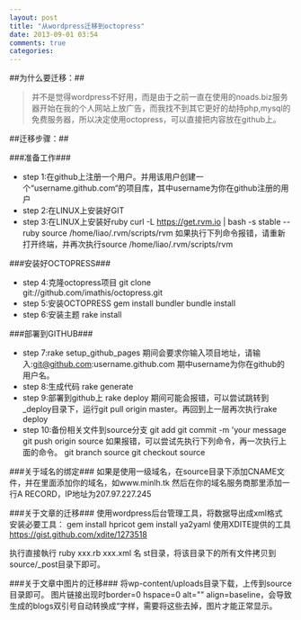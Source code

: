 ```yaml
---
layout: post
title: "从wordpress迁移到octopress"
date: 2013-09-01 03:54
comments: true
categories: 
---
```

##为什么要迁移：##
>并不是觉得wordpress不好用，而是由于之前一直在使用的noads.biz服务器开始在我的个人网站上放广告，而我找不到其它更好的劫持php,mysql的免费服务器，所以决定使用octopress，可以直接把内容放在github上。

##迁移步骤：##

###准备工作###
* step 1:在github上注册一个用户。并用该用户创建一个“username.github.com“的项目库，其中username为你在github注册的用户
* step 2:在LINUX上安装好GIT
* step 3:在LINUX上安装好ruby
curl -L https://get.rvm.io | bash -s stable --ruby
source /home/liao/.rvm/scripts/rvm
如果执行下列命令报错，请重新打开终端，并再次执行source /home/liao/.rvm/scripts/rvm

###安装好OCTOPRESS###
* step 4:克隆octopress项目
git clone git://github.com/imathis/octopress.git
* step 5:安装OCTOPRESS
gem install bundler
bundle install
* step 6:安装主题
rake install

###部署到GITHUB###
* step 7:rake setup_github_pages
期间会要求你输入项目地址，请输入:git@github.com:username.github.com
期中username为你在github的用户名。    
* step 8:生成代码
rake generate
* step 9:部署到github上
rake deploy
期间可能会报错，可以尝试跳转到_deploy目录下，运行git pull origin master。再回到上一层再次执行rake deploy
* step 10:备份相关文件到source分支
git add 
git commit -m 'your message
git push origin source
如果报错，可以尝试先执行下列命令，再一次执行上面的命令。
git branch source
git checkout source

###关于域名的绑定###
如果是使用一级域名，在source目录下添加CNAME文件，并在里面添加你的域名，如www.minlh.tk
然后在你的域名服务商那里添加一行A RECORD，IP地址为207.97.227.245

###关于文章的迁移###
使用wordpress后台管理工具，将数据导出成xml格式
安装必要工具：
gem install hpricot
gem install ya2yaml
使用XDITE提供的工具
https://gist.github.com/xdite/1273518

执行直接執行 ruby xxx.rb xxx.xml 名
st目录，将该目录下的所有文件拷贝到source/_post目录下即可。

###关于文章中图片的迁移###
将wp-content/uploads目录下载，上传到source目录即可。
图片链接出现时border=0 hspace=0 alt="" align=baseline，会导致生成的blogs双引号自动转换成&#8220;字样，需要将这些去掉，图片才能正常显示。



